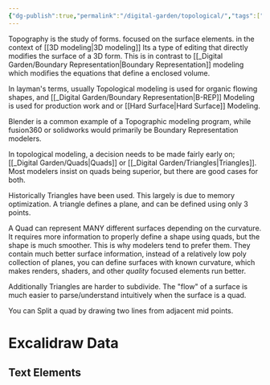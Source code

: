 ```yaml
---
{"dg-publish":true,"permalink":"/digital-garden/topological/","tags":["DigitalGarden"],"noteIcon":"1","created":"2025-04-13T16:50:39.700-04:00","updated":"2025-04-13T17:48:52.194-04:00"}
---
```


Topography is the study of forms. focused on the surface elements. in the context of [[3D modeling\|3D modeling]] Its a type of editing that directly modifies the surface of a 3D form. This is in contrast to [[_Digital Garden/Boundary Representation\|Boundary Representation]] modeling which modifies the equations that define a enclosed volume.  

In layman's terms, usually Topological modeling is used for organic flowing shapes, and [[_Digital Garden/Boundary Representation\|B-REP]] Modeling is used for production work and or [[Hard Surface\|Hard Surface]] Modeling. 

 Blender is a common example of a Topographic modeling program, while fusion360 or solidworks would primarily be Boundary Representation modelers.  

In topological modeling, a decision needs to be made fairly early on; [[_Digital Garden/Quads\|Quads]] or [[_Digital Garden/Triangles\|Triangles]].  Most modelers insist on quads being superior, but there are good cases for both.  

Historically Triangles have been used.  This largely is due to memory optimization.  A triangle defines a plane, and can be defined using only 3 points.   

A Quad can represent MANY different surfaces depending on the  curvature. It requires more information to properly define a shape using quads, but the shape is much smoother.   This is why modelers tend to prefer them. They contain much better surface information, instead of a relatively low poly collection of planes, you can define surfaces with known curvature, which makes renders, shaders, and other *quality* focused elements run better.  

Additionally Triangles are harder to subdivide.  The "flow" of a surface is much easier to parse/understand intuitively when the surface is a quad. 

You can Split a quad by drawing two lines from adjacent mid points.
# Excalidraw Data

## Text Elements
